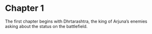 # <a name='_Chapter_1_1'></a><a name='_Toc488528592'></a>Chapter 1

The first chapter begins with Dhrtarashtra, the king of Arjuna’s enemies asking about the status on the battlefield.

